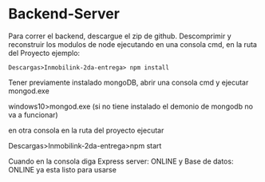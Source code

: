 # Backend-Server

Para correr el backend, descargue el zip de github. Descomprimir y reconstruir los modulos de node ejecutando en una consola cmd, en la ruta del Proyecto ejemplo:

```
Descargas>Inmobilink-2da-entrega> npm install
```

Tener previamente instalado mongoDB, abrir una consola cmd y ejecutar mongod.exe

windows10>mongod.exe (si no tiene instalado el demonio de mongodb no va a funcionar)

en otra consola en la ruta del proyecto ejecutar

Descargas>Inmobilink-2da-entrega>npm start

Cuando en la consola diga Express server: ONLINE y Base de datos: ONLINE ya esta listo para usarse


